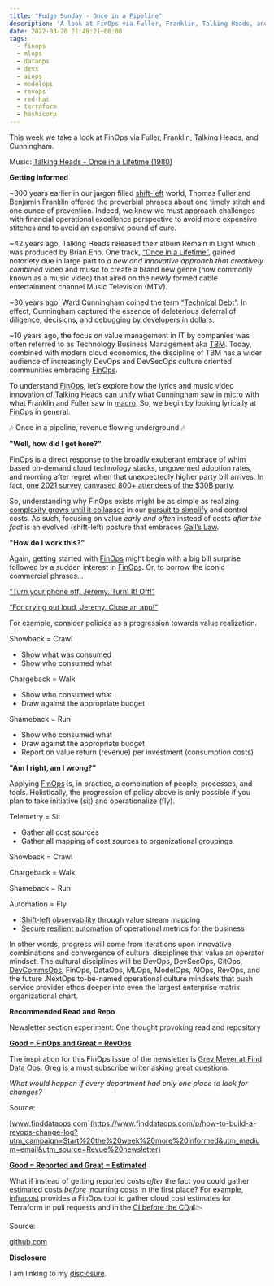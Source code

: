 ```yaml
---
title: "Fudge Sunday - Once in a Pipeline"
description: 'A look at FinOps via Fuller, Franklin, Talking Heads, and Cunningham'
date: 2022-03-20 21:49:21+00:00
tags:
  - finops
  - mlops
  - dataops
  - devx
  - aiops
  - modelops
  - revops
  - red-hat
  - terraform
  - hashicorp
---
```

This week we take a look at FinOps via Fuller, Franklin, Talking Heads, and Cunningham.


Music: [Talking Heads - Once in a Lifetime (1980)](https://www.youtube.com/watch?v=5IsSpAOD6K8)

 **Getting Informed**

~300 years earlier in our jargon filled [shift-left](https://en.wikipedia.org/wiki/Shift-left_testing?utm_campaign=Start%20the%20week%20more%20informed&utm_medium=email&utm_source=Revue%20newsletter) world, Thomas Fuller and Benjamin Franklin offered the proverbial phrases about one timely stitch and one ounce of prevention. Indeed, we know we must approach challenges with financial operational excellence perspective to avoid more expensive stitches and to avoid an expensive pound of cure.

~42 years ago, Talking Heads released their album Remain in Light which was produced by Brian Eno. One track, [“Once in a Lifetime”](https://www.youtube.com/watch?utm_campaign=Start%20the%20week%20more%20informed&utm_medium=email&utm_source=Revue%20newsletter&v=5IsSpAOD6K8), gained notoriety due in large part to *a new and innovative approach that creatively combined* video and music to create a brand new genre (now commonly known as a music video) that aired on the newly formed cable entertainment channel Music Television (MTV).

~30 years ago, Ward Cunningham coined the term [“Technical Debt”](https://wiki.c2.com/?TechnicalDebt&utm_campaign=Start%20the%20week%20more%20informed&utm_medium=email&utm_source=Revue%20newsletter). In effect, Cunningham captured the essence of deleterious deferral of diligence, decisions, and debugging by developers in dollars.

~10 years ago, the focus on value management in IT by companies was often referred to as Technology Business Management aka [TBM](https://www.tbmcouncil.org/learn-tbm/what-is-tbm/?utm_campaign=Start%20the%20week%20more%20informed&utm_medium=email&utm_source=Revue%20newsletter). Today, combined with modern cloud economics, the discipline of TBM has a wider audience of increasingly DevOps and DevSecOps culture oriented communities embracing [FinOps](https://www.finops.org?utm_campaign=Start%20the%20week%20more%20informed&utm_medium=email&utm_source=Revue%20newsletter).

To understand [FinOps](https://www.finops.org?utm_campaign=Start%20the%20week%20more%20informed&utm_medium=email&utm_source=Revue%20newsletter), let’s explore how the lyrics and music video innovation of Talking Heads can unify what Cunningham saw in [micro](https://devopedia.org/shift-left?utm_campaign=Start%20the%20week%20more%20informed&utm_medium=email&utm_source=Revue%20newsletter) with what Franklin and Fuller saw in [macro](https://www.finops.org/introduction/what-is-finops/?utm_campaign=Start%20the%20week%20more%20informed&utm_medium=email&utm_source=Revue%20newsletter). So, we begin by looking lyrically at [FinOps](https://www.finops.org?utm_campaign=Start%20the%20week%20more%20informed&utm_medium=email&utm_source=Revue%20newsletter) in general.

🎶 Once in a pipeline, revenue flowing underground 🎶

 **"Well, how did I get here?"**

FinOps is a direct response to the broadly exuberant embrace of whim based on-demand cloud technology stacks, ungoverned adoption rates, and morning after regret when that unexpectedly higher party bill arrives. In fact, [one 2021 survey canvased 800+ attendees of the $30B party](https://data.finops.org?utm_campaign=Start%20the%20week%20more%20informed&utm_medium=email&utm_source=Revue%20newsletter).

So, understanding why FinOps exists might be as simple as realizing [complexity grows until it collapses](https://www.michaelnygard.com/blog/2020/09/complexity-collapse/?utm_campaign=Start%20the%20week%20more%20informed&utm_medium=email&utm_source=Revue%20newsletter) in our [pursuit to simplify](https://www.ufried.com/blog/simplify_intro/?utm_campaign=Start%20the%20week%20more%20informed&utm_medium=email&utm_source=Revue%20newsletter) and control costs. As such, focusing on value *early and often* instead of costs *after the fact* is an evolved (shift-left) posture that embraces [Gall’s Law](https://matt-rickard.com/galls-law/?utm_campaign=Start%20the%20week%20more%20informed&utm_medium=email&utm_source=Revue%20newsletter).

 **"How do I work this?"**

Again, getting started with [FinOps](https://www.finops.org?utm_campaign=Start%20the%20week%20more%20informed&utm_medium=email&utm_source=Revue%20newsletter) might begin with a big bill surprise followed by a sudden interest in [FinOps](https://www.finops.org?utm_campaign=Start%20the%20week%20more%20informed&utm_medium=email&utm_source=Revue%20newsletter). Or, to borrow the iconic commercial phrases…

[“Turn your phone off, Jeremy. Turn! It! Off!”](https://www.youtube.com/watch?utm_campaign=Start%20the%20week%20more%20informed&utm_medium=email&utm_source=Revue%20newsletter&v=5CPKlidk9uQ)

[“For crying out loud, Jeremy. Close an app!”](https://www.youtube.com/watch?utm_campaign=Start%20the%20week%20more%20informed&utm_medium=email&utm_source=Revue%20newsletter&v=5CPKlidk9uQ)

For example, consider policies as a progression towards value realization.

Showback = Crawl

* Show what was consumed
* Show who consumed what

Chargeback = Walk

* Show who consumed what
* Draw against the appropriate budget

Shameback = Run

* Show who consumed what
* Draw against the appropriate budget
* Report on value return (revenue) per investment (consumption costs)

 **"Am I right, am I wrong?"**

Applying [FinOps](https://www.finops.org?utm_campaign=Start%20the%20week%20more%20informed&utm_medium=email&utm_source=Revue%20newsletter) is, in practice, a combination of people, processes, and tools. Holistically, the progression of policy above is only possible if you plan to take initiative (sit) and operationalize (fly).

Telemetry = Sit

* Gather all cost sources
* Gather all mapping of cost sources to organizational groupings

Showback = Crawl

Chargeback = Walk

Shameback = Run

Automation = Fly

* [Shift-left observability](https://devopedia.org/shift-left?utm_campaign=Start%20the%20week%20more%20informed&utm_medium=email&utm_source=Revue%20newsletter) through value stream mapping
* [Secure resilient automation](https://www.redhat.com/en/topics/devops/what-is-devsecops?utm_campaign=Start%20the%20week%20more%20informed&utm_medium=email&utm_source=Revue%20newsletter) of operational metrics for the business

In other words, progress will come from iterations upon innovative combinations and convergence of cultural disciplines that value an operator mindset. The cultural disciplines will be DevOps, DevSecOps, GitOps, [DevCommsOps](https://sunday.fudge.org/issues/fudge-sunday-cloud-in-public-devcommsops-805563?utm_campaign=Start%20the%20week%20more%20informed&utm_medium=email&utm_source=Revue%20newsletter), FinOps, DataOps, MLOps, ModelOps, AIOps, RevOps, and the future .NextOps to-be-named operational culture mindsets that push service provider ethos deeper into even the largest enterprise matrix organizational chart.

 **Recommended Read and Repo**

Newsletter section experiment: One thought provoking read and repository

**[Good = FinOps and Great = RevOps](https://www.finddataops.com/p/how-to-build-a-revops-change-log?utm_campaign=Start%20the%20week%20more%20informed&utm_medium=email&utm_source=Revue%20newsletter)**

The inspiration for this FinOps issue of the newsletter is [Grey Meyer at Find Data Ops](https://www.finddataops.com/p/how-to-build-a-revops-change-log?utm_campaign=Start%20the%20week%20more%20informed&utm_medium=email&utm_source=Revue%20newsletter). Greg is a must subscribe writer asking great questions.

*What would happen if every department had only one place to look for changes?*

Source:

[www.finddataops.com](https://www.finddataops.com/p/how-to-build-a-revops-change-log?utm_campaign=Start%20the%20week%20more%20informed&utm_medium=email&utm_source=Revue%20newsletter)

**[Good = Reported and Great = Estimated](https://github.com/infracost/infracost?utm_campaign=Start%20the%20week%20more%20informed&utm_medium=email&utm_source=Revue%20newsletter)**

What if instead of getting reported costs *after* the fact you could gather estimated costs *[before](https://twitter.com/search?f=live&q=%22https%3A%2F%2Fgithub.com%2Finfracost%2Finfracost%22%20min_faves%3A10&src=typed_query&utm_campaign=Start%20the%20week%20more%20informed&utm_medium=email&utm_source=Revue%20newsletter)* incurring costs in the first place? For example, [infracost](https://github.com/infracost/infracost?utm_campaign=Start%20the%20week%20more%20informed&utm_medium=email&utm_source=Revue%20newsletter) provides a FinOps tool to gather cloud cost estimates for Terraform in pull requests and in the [CI before the CD](https://www.infracost.io/blog/native-cost-policies/?utm_campaign=Start%20the%20week%20more%20informed&utm_medium=email&utm_source=Revue%20newsletter)💰📉

Source:

[github.com](https://github.com/infracost/infracost?utm_campaign=Start%20the%20week%20more%20informed&utm_medium=email&utm_source=Revue%20newsletter)

 **Disclosure**

I am linking to my [disclosure](https://jaycuthrell.com/disclosure/?utm_campaign=sunday.fudge.org&utm_medium=email&utm_source=Revue%20newsletter).

